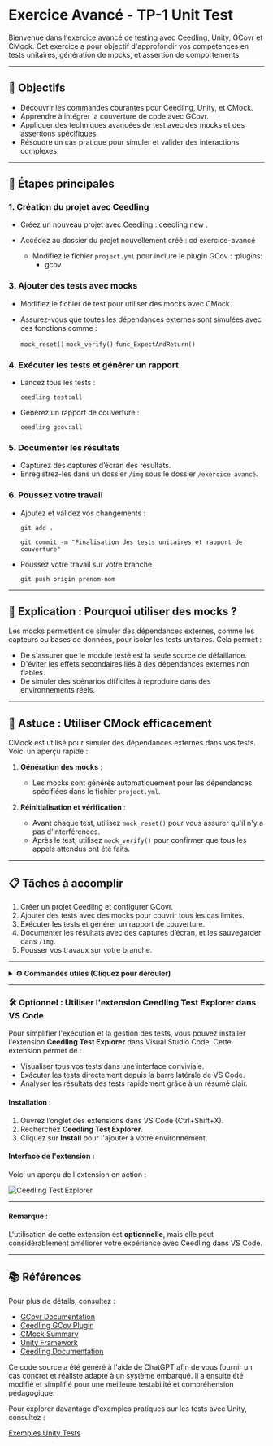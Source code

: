 # Exercice Avancé - TP-1  Unit Test

Bienvenue dans l'exercice avancé de testing avec Ceedling, Unity, GCovr et CMock. Cet exercice a pour objectif d'approfondir vos compétences en tests unitaires, génération de mocks, et assertion de comportements.

---

## 🎯 Objectifs

- Découvrir les commandes courantes pour Ceedling, Unity, et CMock.
- Apprendre à intégrer la couverture de code avec GCovr.
- Appliquer des techniques avancées de test avec des mocks et des assertions spécifiques.
- Résoudre un cas pratique pour simuler et valider des interactions complexes.

---

## 🚀 Étapes principales

### 1. Création du projet avec Ceedling

- Créez un nouveau projet avec Ceedling :
  ceedling new .

- Accédez au dossier du projet nouvellement créé :
  cd exercice-avancé

  - Modifiez le fichier `project.yml` pour inclure le plugin GCov :
  :plugins:
    - gcov

### 3. Ajouter des tests avec mocks

- Modifiez le fichier de test pour utiliser des mocks avec CMock.
- Assurez-vous que toutes les dépendances externes sont simulées avec des fonctions comme :

  `mock_reset()`
  `mock_verify()`
  `func_ExpectAndReturn()`
  
### 4. Exécuter les tests et générer un rapport

- Lancez tous les tests :
  
  `ceedling test:all`

- Générez un rapport de couverture :
  
  `ceedling gcov:all`

### 5. Documenter les résultats

- Capturez des captures d’écran des résultats.
- Enregistrez-les dans un dossier `/img` sous le dossier `/exercice-avancé`.

### 6. Poussez votre travail

- Ajoutez et validez vos changements :
  
   `git add .`
  
   `git commit -m "Finalisation des tests unitaires et rapport de couverture"`
  
-  Poussez votre travail sur votre branche
  
   `git push origin prenom-nom`


---

## 📖 Explication : Pourquoi utiliser des mocks ?

Les mocks permettent de simuler des dépendances externes, comme les capteurs ou bases de données, pour isoler les tests unitaires. Cela permet :
- De s'assurer que le module testé est la seule source de défaillance.
- D'éviter les effets secondaires liés à des dépendances externes non fiables.
- De simuler des scénarios difficiles à reproduire dans des environnements réels.

---


## 🚀 Astuce : Utiliser CMock efficacement

CMock est utilisé pour simuler des dépendances externes dans vos tests. Voici un aperçu rapide :

1. **Génération des mocks** :
   - Les mocks sont générés automatiquement pour les dépendances spécifiées dans le fichier `project.yml`.

2. **Réinitialisation et vérification** :
   - Avant chaque test, utilisez `mock_reset()` pour vous assurer qu'il n'y a pas d'interférences.
   - Après le test, utilisez `mock_verify()` pour confirmer que tous les appels attendus ont été faits.

---


## 📋 Tâches à accomplir

1. Créer un projet Ceedling et configurer GCovr.
2. Ajouter des tests avec des mocks pour couvrir tous les cas limites.
3. Exécuter les tests et générer un rapport de couverture.
4. Documenter les résultats avec des captures d’écran, et les sauvegarder dans `/img`.
5. Pousser vos travaux sur votre branche.

---

<details>
   
<summary><strong>⚙️ Commandes utiles (Cliquez pour dérouler)</strong></summary>

Voici une liste de commandes que vous pouvez utiliser dans ce projet :

| **Outil**         | **Commande**                      | **Description**                                                                              |
|--------------------|-----------------------------------|----------------------------------------------------------------------------------------------|
| **Ceedling**       | `ceedling new PROJECT_NAME`       | Crée un nouveau projet Ceedling dans le dossier `PROJECT_NAME`.                              |
|                    | `ceedling test:all`              | Exécute tous les tests présents dans le projet.                                              |
|                    | `ceedling version`               | Affiche la version actuelle de Ceedling installée.                                           |
|                    | `ceedling help`               | Afficher l'aide pour Ceedling.                                           |
|                    | `ceedling clobber`               | Effacer touts els fichiers générés.                                           |
|                    | `ceedling summary`               | Affiche un résumé des résultats des tests exécutés.                                        |
| **Unity**          | `TEST_ASSERT(condition)`         | Vérifie qu'une condition est vraie.                                                         |
|                    | `TEST_ASSERT_FALSE(condition)` | Vérifie qu'une condition est fausse.                                |
|                    | `TEST_ASSERT_EQUAL(expected, actual)` | Vérifie que les valeurs `expected` et `actual` sont égales.                                |
|                    | `TEST_ASSERT_NULL(pointer)`       | Vérifie que le pointeur est nul.                                                            |
|                    | `TEST_ASSERT_EQUAL_INT(expected, actual)` |Compare deux entiers en affichant les erreurs en tant qu'entiers signés.                                |
|                    | `TEST_ASSERT_FLOAT_WITHIN(delta, expected, actual)` | Vérifie qu'une valeur flottante est dans une plage spécifiée autour de la valeur attendue.                                |
|                    | `TEST_ASSERT_NOT_NULL(pointer)`   | Vérifie que le pointeur n'est pas nul.                                                      |
|                    | `TEST_FAIL()`                    | Force l'échec d'un test avec un message optionnel.                                          |
| **CMock**          | `mock_function()`                | Génère un mock pour une fonction externe.                                                   |
|                    | `mock_reset()`                   | Réinitialise tous les appels mockés pour éviter les interférences entre tests.              |
|                    | `mock_verify()`                  | Vérifie si les appels attendus ont été effectués.                                           |
|                    | `func_Expect(expected_params)	`                  | Attend un appel à la fonction avec des arguments spécifiques.                                           |
|                    | `func_ExpectAnyArgs()	`                  | Attend un appel à la fonction sans vérifier les arguments.                                           |
|                    | `func_AddCallback(callback)	`                  | Appelle un callback personnalisé pour remplacer le comportement du mock.                                           |
|                    | `func_ExpectAndThrow(params, error)`                  | Simule une exception lors de l'appel d'une fonction.                                          |

</details>

---

### 🛠️ Optionnel : Utiliser l'extension Ceedling Test Explorer dans VS Code

Pour simplifier l'exécution et la gestion des tests, vous pouvez installer l'extension **Ceedling Test Explorer** dans Visual Studio Code. Cette extension permet de :
- Visualiser tous vos tests dans une interface conviviale.
- Exécuter les tests directement depuis la barre latérale de VS Code.
- Analyser les résultats des tests rapidement grâce à un résumé clair.

#### Installation :
1. Ouvrez l’onglet des extensions dans VS Code (Ctrl+Shift+X).
2. Recherchez **Ceedling Test Explorer**.
3. Cliquez sur **Install** pour l'ajouter à votre environnement.

#### Interface de l'extension :
Voici un aperçu de l'extension en action :

![Ceedling Test Explorer](https://github.com/Mr-HDK/TP-Testing-3ISEOC/issues/4#issue-2695452997)

---

#### Remarque :
L'utilisation de cette extension est **optionnelle**, mais elle peut considérablement améliorer votre expérience avec Ceedling dans VS Code.

---

## 📚 Références

Pour plus de détails, consultez :
- [GCovr Documentation](https://gcovr.com/en/stable/)
- [Ceedling GCov Plugin](https://github.com/ThrowTheSwitch/Ceedling/tree/master/plugins/gcov)
- [CMock Summary](https://github.com/ThrowTheSwitch/CMock/blob/master/docs/CMock_Summary.md)
- [Unity Framework](https://github.com/ThrowTheSwitch/Unity/tree/master)
- [Ceedling Documentation](https://github.com/ThrowTheSwitch/Ceedling/tree/master/docs)

Ce code source a été généré à l'aide de ChatGPT afin de vous fournir un cas concret et réaliste adapté à un système embarqué. Il a ensuite été modifié et simplifié pour une meilleure testabilité et compréhension pédagogique.

Pour explorer davantage d'exemples pratiques sur les tests avec Unity, consultez :

[Exemples Unity Tests](https://github.com/ThrowTheSwitch/Unity/tree/master/examples)



